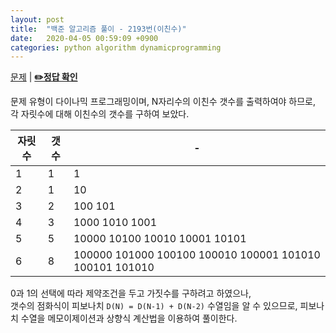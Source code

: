 ```yaml
---
layout: post
title:  "백준 알고리즘 풀이 - 2193번(이친수)"
date:   2020-04-05 00:59:09 +0900
categories: python algorithm dynamicprogramming
---
```


[문제](https://www.acmicpc.net/problem/2193) |
**[✏️정답 확인](https://github.com/live2skull/TheLordOfBOJ/blob/master/problems/%EB%8B%A4%EC%9D%B4%EB%82%98%EB%AF%B9_%ED%94%84%EB%A1%9C%EA%B7%B8%EB%9E%98%EB%B0%8D/2193.py)**

문제 유형이 다이나믹 프로그래밍이며, N자리수의 이친수 갯수를 출력하여야 하므로, 각 자릿수에 대해 이친수의 갯수를 구하여 보았다.

|자릿수|갯수|-|
|---|---|-------|
|1|1|1|
|2|1|10|
|3|2|100 101|
|4|3|1000 1010 1001|
|5|5|10000 10100 10010 10001 10101|
|6|8|100000 101000 100100 100010 100001 101010 100101 101010|

0과 1의 선택에 따라 제약조건을 두고 가짓수를 구하려고 하였으나,  
 갯수의 점화식이 피보나치 `D(N) = D(N-1) + D(N-2)` 수열임을 알 수 있으므로, 피보나치 수열을 메모이제이션과 상향식 계산법을 이용하여 풀이한다.

